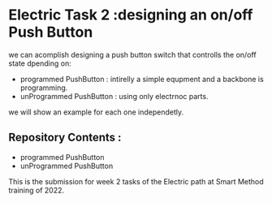 # Electric Task 2 :designing an on/off Push Button
we can acomplish designing a push button switch that controlls the on/off state dpending on:
* programmed PushButton : intirelly a simple equpment and a backbone is programming.
* unProgrammed PushButton : using only electrnoc parts.

we will show an example for each one independetly.


## Repository Contents :
* programmed PushButton
* unProgrammed PushButton

This is the submission for week 2 tasks of the Electric path at Smart Method training of 2022.
